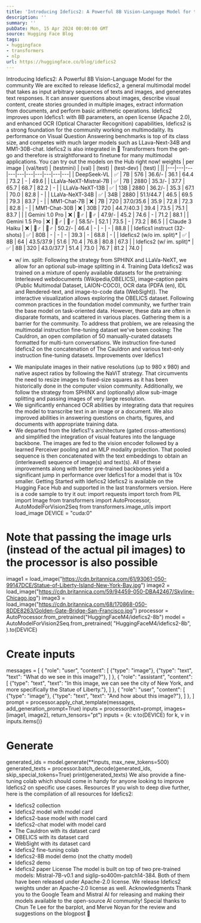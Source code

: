 ```yaml
---
title: 'Introducing Idefics2: A Powerful 8B Vision-Language Model for the community'
description: ''
summary: ''
pubDate: Mon, 15 Apr 2024 00:00:00 GMT
source: Hugging Face Blog
tags:
- huggingface
- transformers
- nlp
url: https://huggingface.co/blog/idefics2
---
```


Introducing Idefics2: A Powerful 8B Vision-Language Model for the community
We are excited to release Idefics2, a general multimodal model that takes as input arbitrary sequences of texts and images, and generates text responses. It can answer questions about images, describe visual content, create stories grounded in multiple images, extract information from documents, and perform basic arithmetic operations.
Idefics2 improves upon Idefics1: with 8B parameters, an open license (Apache 2.0), and enhanced OCR (Optical Character Recognition) capabilities, Idefics2 is a strong foundation for the community working on multimodality. Its performance on Visual Question Answering benchmarks is top of its class size, and competes with much larger models such as LLava-Next-34B and MM1-30B-chat.
Idefics2 is also integrated in 🤗 Transformers from the get-go and therefore is straightforward to finetune for many multimodal applications. You can try out the models on the Hub right now!
weights |
per image |
(val/test) |
(testmini) |
(val) |
(test) |
(test-dev) |
(test) |
||
|---|---|---|---|---|---|---|---|---|---|
| DeepSeek-VL | ✅ | 7B | 576 | 36.6/- | 36.1 | 64.4 | 73.2 | - | 49.6 |
| LLaVa-NeXT-Mistral-7B | ✅ | 7B | 2880 | 35.3/- | 37.7 | 65.7 | 68.7 | 82.2 | - |
| LLaVa-NeXT-13B | ✅ | 13B | 2880 | 36.2/- | 35.3 | 67.1 | 70.0 | 82.8 | - |
| LLaVa-NeXT-34B | ✅ | 34B | 2880 | 51.1/44.7 | 46.5 | 69.5 | 79.3 | 83.7 | - |
| MM1-Chat-7B | ❌ | 7B | 720 | 37.0/35.6 | 35.9 | 72.8 | 72.3 | 82.8 | - |
| MM1-Chat-30B | ❌ | 30B | 720 | 44.7/40.3 | 39.4 | 73.5 | 75.1 | 83.7 | |
| Gemini 1.0 Pro | ❌ | 🤷♂️ | 🤷♂️ | 47.9/- | 45.2 | 74.6 | - | 71.2 | 88.1 |
| Gemini 1.5 Pro | ❌ | 🤷♂️ | 🤷♂️ | 58.5/- | 52.1 | 73.5 | - | 73.2 | 86.5 |
| Claude 3 Haiku | ❌ | 🤷♂️ | 🤷♂️ | 50.2/- | 46.4 | - | - | - | 88.8 |
| Idefics1 instruct (32-shots) | ✅ | 80B | - | - | - | 39.3 | - | 68.8 | - |
| Idefics2 (w/o im. split)* | ✅ | 8B | 64 | 43.5/37.9 | 51.6 | 70.4 | 76.8 | 80.8 | 67.3 |
| Idefics2 (w/ im. split)* | ✅ | 8B | 320 | 43.0/37.7 | 51.4 | 73.0 | 76.7 | 81.2 | 74.0 |
* w/ im. split: Following the strategy from SPHINX and LLaVa-NeXT, we allow for an optional sub-image splitting in 4.
Training Data
Idefics2 was trained on a mixture of openly available datasets for the pretraining: Interleaved webdocuments (Wikipedia,OBELICS), image-caption pairs (Public Multimodal Dataset, LAION-COCO), OCR data (PDFA (en), IDL and Rendered-text, and image-to-code data (WebSight)).
The interactive visualization allows exploring the OBELICS dataset.
Following common practices in the foundation model community, we further train the base model on task-oriented data. However, these data are often in disparate formats, and scattered in various places. Gathering them is a barrier for the community. To address that problem, we are releasing the multimodal instruction fine-tuning dataset we've been cooking: The Cauldron, an open compilation of 50 manually-curated datasets formatted for multi-turn conversations. We instruction fine-tuned Idefics2 on the concatenation of The Cauldron and various text-only instruction fine-tuning datasets.
Improvements over Idefics1
- We manipulate images in their native resolutions (up to 980 x 980) and native aspect ratios by following the NaViT strategy. That circumvents the need to resize images to fixed-size squares as it has been historically done in the computer vision community. Additionally, we follow the strategy from SPHINX and (optionally) allow sub-image splitting and passing images of very large resolution.
- We significantly enhanced OCR abilities by integrating data that requires the model to transcribe text in an image or a document. We also improved abilities in answering questions on charts, figures, and documents with appropriate training data.
- We departed from the Idefics1's architecture (gated cross-attentions) and simplified the integration of visual features into the language backbone. The images are fed to the vision encoder followed by a learned Perceiver pooling and an MLP modality projection. That pooled sequence is then concatenated with the text embeddings to obtain an (interleaved) sequence of image(s) and text(s).
All of these improvements along with better pre-trained backbones yield a significant jump in performance over Idefics1 for a model that is 10x smaller.
Getting Started with Idefics2
Idefics2 is available on the Hugging Face Hub and supported in the last transformers
version. Here is a code sample to try it out:
import requests
import torch
from PIL import Image
from transformers import AutoProcessor, AutoModelForVision2Seq
from transformers.image_utils import load_image
DEVICE = "cuda:0"
# Note that passing the image urls (instead of the actual pil images) to the processor is also possible
image1 = load_image("https://cdn.britannica.com/61/93061-050-99147DCE/Statue-of-Liberty-Island-New-York-Bay.jpg")
image2 = load_image("https://cdn.britannica.com/59/94459-050-DBA42467/Skyline-Chicago.jpg")
image3 = load_image("https://cdn.britannica.com/68/170868-050-8DDE8263/Golden-Gate-Bridge-San-Francisco.jpg")
processor = AutoProcessor.from_pretrained("HuggingFaceM4/idefics2-8b")
model = AutoModelForVision2Seq.from_pretrained(
"HuggingFaceM4/idefics2-8b",
).to(DEVICE)
# Create inputs
messages = [
{
"role": "user",
"content": [
{"type": "image"},
{"type": "text", "text": "What do we see in this image?"},
]
},
{
"role": "assistant",
"content": [
{"type": "text", "text": "In this image, we can see the city of New York, and more specifically the Statue of Liberty."},
]
},
{
"role": "user",
"content": [
{"type": "image"},
{"type": "text", "text": "And how about this image?"},
]
},
]
prompt = processor.apply_chat_template(messages, add_generation_prompt=True)
inputs = processor(text=prompt, images=[image1, image2], return_tensors="pt")
inputs = {k: v.to(DEVICE) for k, v in inputs.items()}
# Generate
generated_ids = model.generate(**inputs, max_new_tokens=500)
generated_texts = processor.batch_decode(generated_ids, skip_special_tokens=True)
print(generated_texts)
We also provide a fine-tuning colab which should come in handy for anyone looking to improve Idefics2 on specific use cases.
Resources
If you wish to deep dive further, here is the compilation of all resources for Idefics2:
- Idefics2 collection
- Idefics2 model with model card
- Idefics2-base model with model card
- Idefics2-chat model with model card
- The Cauldron with its dataset card
- OBELICS with its dataset card
- WebSight with its dataset card
- Idefics2 fine-tuning colab
- Idefics2-8B model demo (not the chatty model)
- Idefics2 demo
- Idefics2 paper
License
The model is built on top of two pre-trained models: Mistral-7B-v0.1 and siglip-so400m-patch14-384. Both of them have been released under Apache-2.0 license. We release Idefics2 weights under an Apache-2.0 license as well.
Acknowledgments
Thank you to the Google Team and Mistral AI for releasing and making their models available to the open-source AI community!
Special thanks to Chun Te Lee for the barplot, and Merve Noyan for the review and suggestions on the blogpost 🤗